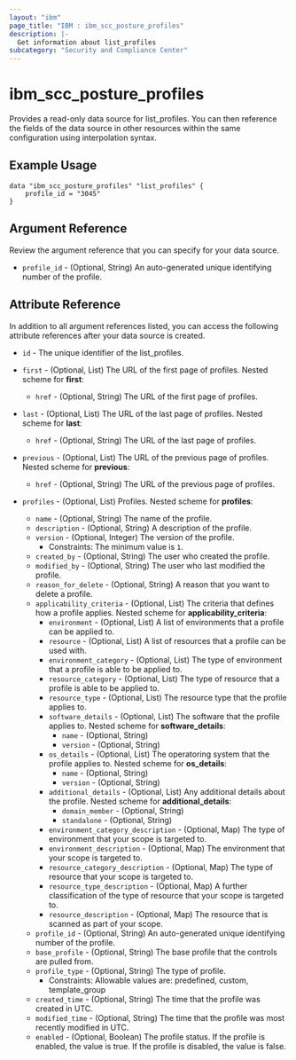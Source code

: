 ```yaml
---
layout: "ibm"
page_title: "IBM : ibm_scc_posture_profiles"
description: |-
  Get information about list_profiles
subcategory: "Security and Compliance Center"
---
```


# ibm_scc_posture_profiles

Provides a read-only data source for list_profiles. You can then reference the fields of the data source in other resources within the same configuration using interpolation syntax.

## Example Usage

```hcl
data "ibm_scc_posture_profiles" "list_profiles" {
	profile_id = "3045"
}
```

## Argument Reference

Review the argument reference that you can specify for your data source.

* `profile_id` - (Optional, String) An auto-generated unique identifying number of the profile.

## Attribute Reference

In addition to all argument references listed, you can access the following attribute references after your data source is created.

* `id` - The unique identifier of the list_profiles.
* `first` - (Optional, List) The URL of the first page of profiles.
Nested scheme for **first**:
	* `href` - (Optional, String) The URL of the first page of profiles.

* `last` - (Optional, List) The URL of the last page of profiles.
Nested scheme for **last**:
	* `href` - (Optional, String) The URL of the last page of profiles.

* `previous` - (Optional, List) The URL of the previous page of profiles.
Nested scheme for **previous**:
	* `href` - (Optional, String) The URL of the previous page of profiles.

* `profiles` - (Optional, List) Profiles.
Nested scheme for **profiles**:
	* `name` - (Optional, String) The name of the profile.
	* `description` - (Optional, String) A description of the profile.
	* `version` - (Optional, Integer) The version of the profile.
	  * Constraints: The minimum value is `1`.
	* `created_by` - (Optional, String) The user who created the profile.
	* `modified_by` - (Optional, String) The user who last modified the profile.
	* `reason_for_delete` - (Optional, String) A reason that you want to delete a profile.
	* `applicability_criteria` - (Optional, List) The criteria that defines how a profile applies.
	Nested scheme for **applicability_criteria**:
		* `environment` - (Optional, List) A list of environments that a profile can be applied to.
		* `resource` - (Optional, List) A list of resources that a profile can be used with.
		* `environment_category` - (Optional, List) The type of environment that a profile is able to be applied to.
		* `resource_category` - (Optional, List) The type of resource that a profile is able to be applied to.
		* `resource_type` - (Optional, List) The resource type that the profile applies to.
		* `software_details` - (Optional, List) The software that the profile applies to.
		Nested scheme for **software_details**:
			* `name` - (Optional, String)
			* `version` - (Optional, String)
		* `os_details` - (Optional, List) The operatoring system that the profile applies to.
		Nested scheme for **os_details**:
			* `name` - (Optional, String)
			* `version` - (Optional, String)
		* `additional_details` - (Optional, List) Any additional details about the profile.
		Nested scheme for **additional_details**:
			* `domain_member` - (Optional, String)
			* `standalone` - (Optional, String)
		* `environment_category_description` - (Optional, Map) The type of environment that your scope is targeted to.
		* `environment_description` - (Optional, Map) The environment that your scope is targeted to.
		* `resource_category_description` - (Optional, Map) The type of resource that your scope is targeted to.
		* `resource_type_description` - (Optional, Map) A further classification of the type of resource that your scope is targeted to.
		* `resource_description` - (Optional, Map) The resource that is scanned as part of your scope.
	* `profile_id` - (Optional, String) An auto-generated unique identifying number of the profile.
	* `base_profile` - (Optional, String) The base profile that the controls are pulled from.
	* `profile_type` - (Optional, String) The type of profile.
	  * Constraints: Allowable values are: predefined, custom, template_group
	* `created_time` - (Optional, String) The time that the profile was created in UTC.
	* `modified_time` - (Optional, String) The time that the profile was most recently modified in UTC.
	* `enabled` - (Optional, Boolean) The profile status. If the profile is enabled, the value is true. If the profile is disabled, the value is false.

